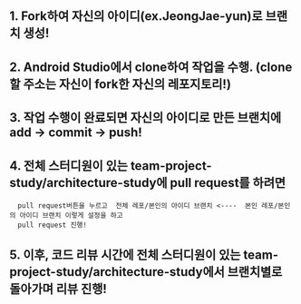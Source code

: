 ## 1. Fork하여 자신의 아이디(ex.JeongJae-yun)로 브랜치 생성!

## 2. Android Studio에서 clone하여 작업을 수행. (clone할 주소는 자신이 fork한 자신의 레포지토리!)

## 3. 작업 수행이 완료되면 자신의 아이디로 만든 브랜치에 add -> commit -> push!

## 4. 전체 스터디원이 있는 team-project-study/architecture-study에 pull request를 하려면 
      pull request버튼을 누르고  전체 레포/본인의 아이디 브랜치 <----  본인 레포/본인의 아이디 브랜치 이렇게 설정을 하고
      pull request 진행! 
      
## 5. 이후, 코드 리뷰 시간에 전체 스터디원이 있는 team-project-study/architecture-study에서 브랜치별로 돌아가며 리뷰 진행!
